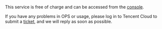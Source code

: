 
This service is free of charge and can be accessed from the [console](https://console.cloud.tencent.com/cam/overview).

If you have any problems in OPS or usage, please log in to Tencent Cloud to submit a [ticket](https://intl.cloud.tencent.com/support), and we will reply as soon as possible.
